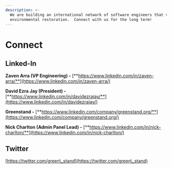 ```yaml
---
description: >-
  We are building an international network of software engineers that value
  environmental restoration.  Connect with us for the long term!
---
```


# Connect

## **Linked-In**

**Zaven Arra (VP Engineering) -** [**https://www.linkedin.com/in/zaven-arra/**](https://www.linkedin.com/in/zaven-arra/)

**David Ezra Jay (President) -** [**https://www.linkedin.com/in/davidezrajay/**](https://www.linkedin.com/in/davidezrajay/)

**Greenstand -** [**https://www.linkedin.com/company/greenstand.org/**](https://www.linkedin.com/company/greenstand.org/)

**Nick Charlton (Admin Panel Lead) -** [**https://www.linkedin.com/in/nick-charlton/**](https://www.linkedin.com/in/nick-charlton/)

## Twitter

[https://twitter.com/green\_stand](https://twitter.com/green\_stand)



